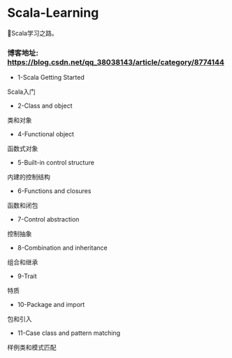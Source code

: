 # Scala-Learning
🐙Scala学习之路。


### 博客地址: https://blog.csdn.net/qq_38038143/article/category/8774144

+ 1-Scala Getting Started

Scala入门

+ 2-Class and object

类和对象

+ 4-Functional object

函数式对象

+ 5-Built-in control structure

内建的控制结构

+ 6-Functions and closures

函数和闭包

+ 7-Control abstraction

控制抽象

+ 8-Combination and inheritance

组合和继承

+ 9-Trait

特质

+ 10-Package and import

包和引入

+ 11-Case class and pattern matching

样例类和模式匹配

